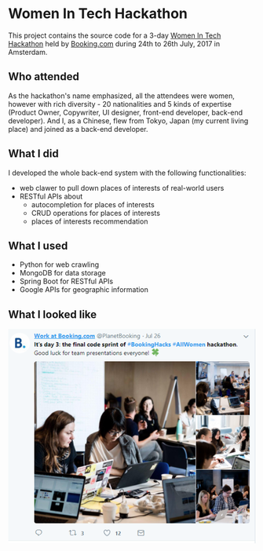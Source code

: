 # Women In Tech Hackathon

This project contains the source code for a 3-day [Women In Tech Hackathon](https://www.hackerrank.com/booking-womenintech?utm_source=booking-passionshacked-promo&amp;utm_medium=email&amp;utm_campaign=booking-passionshacked) held by [Booking.com](https://www.booking.com/) during 24th to 26th July, 2017 in Amsterdam.

## Who attended

As the hackathon's name emphasized, all the attendees were women, however with rich diversity - 20 nationalities and 5 kinds of expertise (Product Owner, Copywriter, UI designer, front-end developer, back-end developer). And I, as a Chinese, flew from Tokyo, Japan (my current living place) and joined as a back-end developer.

## What I did

I developed the whole back-end system with the following functionalities:

- web clawer to pull down places of interests of real-world users
- RESTful APIs about
  - autocompletion for places of interests
  - CRUD operations for places of interests
  - places of interests recommendation

## What I used

- Python for web crawling
- MongoDB for data storage
- Spring Boot for RESTful APIs
- Google APIs for geographic information

## What I looked like

![with my front-end developer](image/twitter.PNG)
